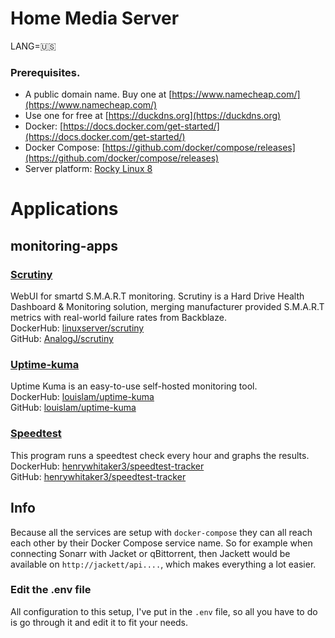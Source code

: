 # Home Media Server

LANG=:us:

### Prerequisites.
- A public domain name. Buy one at [https://www.namecheap.com/](https://www.namecheap.com/)
- Use one for free at [https://duckdns.org](https://duckdns.org)
- Docker: [https://docs.docker.com/get-started/](https://docs.docker.com/get-started/)
- Docker Compose: [https://github.com/docker/compose/releases](https://github.com/docker/compose/releases)
- Server platform: [Rocky Linux 8](https://rockylinux.org/download)

# Applications
## monitoring-apps
### [Scrutiny]()
WebUI for smartd S.M.A.R.T monitoring. Scrutiny is a Hard Drive Health Dashboard & Monitoring solution, merging manufacturer provided S.M.A.R.T metrics with real-world failure rates from Backblaze. \
DockerHub:  [linuxserver/scrutiny](https://hub.docker.com/r/linuxserver/scrutiny) \
GitHub: [AnalogJ/scrutiny](https://github.com/AnalogJ/scrutiny#docker)

### [Uptime-kuma](https://demo.uptime.kuma.pet:27000)
Uptime Kuma is an easy-to-use self-hosted monitoring tool. \
DockerHub: [louislam/uptime-kuma](https://hub.docker.com/r/louislam/uptime-kuma) \
GitHub: [louislam/uptime-kuma](https://github.com/AnalogJ/scrutiny#docker)

### [Speedtest](https://speedtest.henrywhitaker.com)
This program runs a speedtest check every hour and graphs the results. \
DockerHub: [henrywhitaker3/speedtest-tracker](https://hub.docker.com/r/henrywhitaker3/speedtest-tracker) \
GitHub: [henrywhitaker3/speedtest-tracker](https://github.com/henrywhitaker3/Speedtest-Tracker)

## Info
Because all the services are setup with `docker-compose` they can all reach each other by their Docker Compose service name. So for example when connecting Sonarr with Jacket or qBittorrent, then Jackett would be available on `http://jackett/api....`, which makes everything a lot easier.

### Edit the .env file
All configuration to this setup, I've put in the `.env` file, so all you have to do is go through it and edit it to fit your needs.
